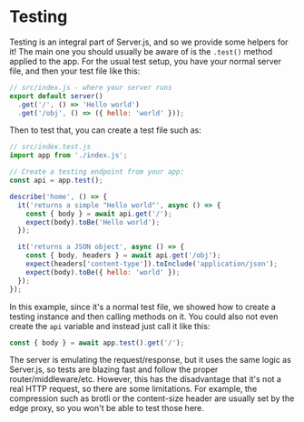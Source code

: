 # Testing

Testing is an integral part of Server.js, and so we provide some helpers for it! The main one you should usually be aware of is the `.test()` method applied to the app. For the usual test setup, you have your normal server file, and then your test file like this:

```js
// src/index.js - where your server runs
export default server()
  .get('/', () => 'Hello world')
  .get('/obj', () => ({ hello: 'world' }));
```

Then to test that, you can create a test file such as:

```js
// src/index.test.js
import app from './index.js';

// Create a testing endpoint from your app:
const api = app.test();

describe('home', () => {
  it('returns a simple "Hello world"', async () => {
    const { body } = await api.get('/');
    expect(body).toBe('Hello world');
  });

  it('returns a JSON object', async () => {
    const { body, headers } = await api.get('/obj');
    expect(headers['content-type']).toInclude('application/json');
    expect(body).toBe({ hello: 'world' });
  });
});
```

In this example, since it's a normal test file, we showed how to create a testing instance and then calling methods on it. You could also not even create the `api` variable and instead just call it like this:

```js
const { body } = await app.test().get('/');
```

The server is emulating the request/response, but it uses the same logic as Server.js, so tests are blazing fast and follow the proper router/middleware/etc. However, this has the disadvantage that it's not a real HTTP request, so there are some limitations. For example, the compression such as brotli or the content-size header are usually set by the edge proxy, so you won't be able to test those here.
